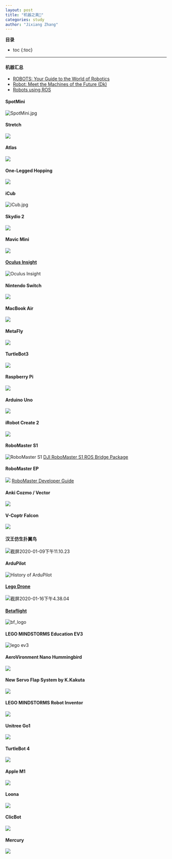 ```yaml
---
layout: post
title: "机器之美🤖"
categories: study
author: "Jixiang Zhang"
---
```


**目录**

* toc
{:toc}

------

#### 机器汇总

* [ROBOTS: Your Guide to the World of Robotics](https://robots.ieee.org)
* [Robot: Meet the Machines of the Future (Dk)](https://www.amazon.co.uk/Robot-Meet-Machines-Future-Dk/dp/0241346754)
* [Robots using ROS](https://robots.ros.org/)

#### SpotMini

![SpotMini.jpg](https://i.loli.net/2019/12/22/ogBiM2wJmUsENTO.jpg)

#### Stretch

![](https://www.bostondynamics.com/sites/default/files/inline-images/stretch-transparent_0.png)

#### Atlas

![](https://www.bostondynamics.com/sites/default/files/2021-08/atlas-dynamic.jpg)

#### One-Legged Hopping

![](https://la.disneyresearch.com/wp-content/uploads/Untethered-One-Legged-Hopping-in-3D-Using-Linear-Elastic-Actuator-in-Parallel-LEAP-Image-768x450.png)

#### iCub

![iCub.jpg](https://i.loli.net/2019/12/22/iLew1SVYymoBvXK.jpg)

#### Skydio 2

![](https://i0.wp.com/tva3.sinaimg.cn/large/d494c514ly1galix43ss6j20sg0g0dmv.jpg)

#### Mavic Mini

![](https://i0.wp.com/tvax2.sinaimg.cn/large/d494c514ly1galif3sa0aj20rs0rs7af.jpg)

#### [Oculus Insight](https://ai.facebook.com/blog/powered-by-ai-oculus-insight/)

![Oculus Insight](https://i.loli.net/2019/12/26/fSOAFNuJd9Hszpl.jpg)

#### Nintendo Switch

![](https://i0.wp.com/tva4.sinaimg.cn/large/d494c514ly1galien13jmj20xc0m8wgf.jpg)

#### MacBook Air

![](https://i0.wp.com/tvax4.sinaimg.cn/large/d494c514gy1galiad6972j20ty0hcabd.jpg)

#### MetaFly

![](https://i0.wp.com/tvax1.sinaimg.cn/large/d494c514gy1gali7z8kb5j21740o9ju0.jpg)

#### TurtleBot3

![](https://i0.wp.com/tvax4.sinaimg.cn/large/d494c514ly1galigh1j7uj20n50bptfd.jpg)

#### Raspberry Pi

![](https://i0.wp.com/tvax2.sinaimg.cn/large/d494c514ly1galih8su0lj20xc0m67wh.jpg)

#### Arduino Uno

![](https://i0.wp.com/tva2.sinaimg.cn/large/d494c514ly1galiiawza4j21jc14r4c0.jpg)

#### iRobot Create 2

![](https://i0.wp.com/tvax1.sinaimg.cn/large/d494c514ly1galijvut6vj218g0rsqey.jpg)

#### RoboMaster S1

![RoboMaster S1](https://i0.wp.com/tvax1.sinaimg.cn/large/d494c514ly1gamvh5j6zaj21xg1xgn7d.jpg)
[DJI RoboMaster S1 ROS Bridge Package](https://github.com/RoboMasterS1Challenge/robomaster_s1_can_hack)

#### RoboMaster EP

![](https://i0.wp.com/tvax4.sinaimg.cn/large/d494c514ly1gco0x10b81j20y70j8e66.jpg)
[RoboMaster Developer Guide](https://robomaster-dev.readthedocs.io/zh_CN/latest/index.html#)

#### Anki Cozmo / Vector

![](https://i0.wp.com/tva4.sinaimg.cn/large/d494c514ly1gan155fwroj20t60dvdgy.jpg)

#### V-Coptr Falcon

![](https://i0.wp.com/tvax4.sinaimg.cn/large/d494c514ly1gaqpjqdsdkj20rs0ijwft.jpg)

#### 汉王仿生扑翼鸟

![截屏2020-01-09下午11.10.23](https://i0.wp.com/tva3.sinaimg.cn/large/d494c514ly1gaqpq2120lj2138174npe.jpg)

#### ArduPilot

![History of ArduPilot](https://i0.wp.com/tvax1.sinaimg.cn/large/d494c514ly1gaqlp88gwmj20m809pwf6.jpg)

#### [Lego Drone](https://www.youtube.com/watch?v=wUVvQk7XLd4)

![截屏2020-01-16下午4.38.04](https://i0.wp.com/tva3.sinaimg.cn/large/d494c514gy1gayi09rjqyj21z418gqv7.jpg)

#### [Betaflight](https://github.com/betaflight/betaflight)

![bf_logo](https://i0.wp.com/tvax3.sinaimg.cn/large/d494c514gy1gayi0a7k9qj20oa05kq3n.jpg)

#### LEGO MINDSTORMS Education EV3

![lego ev3](https://i0.wp.com/tva4.sinaimg.cn/large/d494c514gy1gayi0900lij20hs0hswgl.jpg)

#### AeroVironment Nano Hummingbird

![](https://i0.wp.com/tvax4.sinaimg.cn/large/d494c514gy1gazd2rhex9j20go0ezwge.jpg)

#### New Servo Flap System by K.Kakuta

[![](http://kakutaclinic.life.coocan.jp/image2094.jpg)](https://www.youtube.com/watch?v=59jjqsiCTBw)

#### LEGO MINDSTORMS Robot Inventor

![](https://i.pcmag.com/imagery/reviews/04zMkbHynkLyz3nQaI5PAKy-6..v1602523749.jpg)

#### Unitree Go1

![](https://oss-global-cdn.unitree.com/static/7ba3cc3b4e9f43ef97ce086afb1ea207_622x531.png)

#### TurtleBot 4

![](https://s3.amazonaws.com/assets.clearpathrobotics.com/wp-content/uploads/2022/05/04081633/TTB4facing-1-1024x435.jpg)

#### Apple M1

![](https://upload.wikimedia.org/wikipedia/commons/thumb/8/83/Apple_M1.jpg/502px-Apple_M1.jpg)

#### Loona

![](https://ksr-ugc.imgix.net/assets/038/554/071/1884d89c5fb3384f796fe1c5b9109f49_original.png?ixlib=rb-4.0.2&w=680&fit=max&v=1662889920&gif-q=50&lossless=true&s=453424ef39998792a5eac319afe0fcc5)

#### ClicBot

![](https://www.robotshop.com/media/catalog/product/cache/image/900x900/9df78eab33525d08d6e5fb8d27136e95/c/l/clicbot-stem-coding-robot-standard-kit-1.jpg)

#### Mercury

![](https://robots.ieee.org/robots/mercury/Photos/SD/mercury-photo1-full.jpg)
